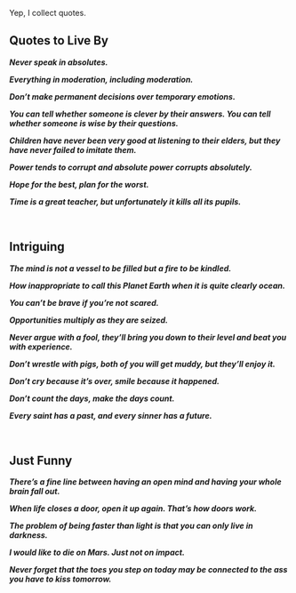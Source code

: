 Yep, I collect quotes.


## Quotes to Live By

***Never speak in absolutes.***

***Everything in moderation, including moderation.***

***Don’t make permanent decisions over temporary emotions.***

***You can tell whether someone is clever by their answers. You can tell whether someone is wise by their questions.***

***Children have never been very good at listening to their elders, but they have never failed to imitate them.***

***Power tends to corrupt and absolute power corrupts absolutely.***

***Hope for the best, plan for the worst.***

***Time is a great teacher, but unfortunately it kills all its pupils.***


<br>


## Intriguing

***The mind is not a vessel to be filled but a fire to be kindled.***

***How inappropriate to call this Planet Earth when it is quite clearly ocean.***

***You can’t be brave if you’re not scared.***

***Opportunities multiply as they are seized.***

***Never argue with a fool, they’ll bring you down to their level and beat you with experience.***

***Don’t wrestle with pigs, both of you will get muddy, but they’ll enjoy it.***

***Don’t cry because it’s over, smile because it happened.***

***Don’t count the days, make the days count.***

***Every saint has a past, and every sinner has a future.***


<br>


## Just Funny

***There’s a fine line between having an open mind and having your whole brain fall out.***

***When life closes a door, open it up again. That’s how doors work.***

***The problem of being faster than light is that you can only live in darkness.***

***I would like to die on Mars. Just not on impact.***

***Never forget that the toes you step on today may be connected to the ass you have to kiss tomorrow.***
